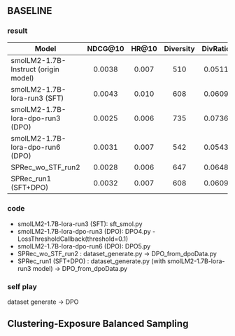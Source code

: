 #
## BASELINE
### result
| Model                              | NDCG@10   | HR@10    | Diversity | DivRatio | DGU   | MGU   | ORRatio |
|-----------------------------------|:------:|:-----:|:--------:|:-------:|:-----:|:-----:|:------:|
| smolLM2-1.7B-Instruct (origin model) | 0.0038 | 0.007 |   510    | 0.0511  | 0.0837| 0.0179| 0.1254 |
| smolLM2-1.7B-lora-run3 (SFT)        | 0.0043 | 0.010 |   608    | 0.0609  | 0.0615| 0.0163| 0.0707 |
| smolLM2-1.7B-lora-dpo-run3 (DPO)    | 0.0025 | 0.006 |   735    | 0.0736  | 0.0747| 0.0148| 0.0868 |
| smolLM2-1.7B-lora-dpo-run6 (DPO)    | 0.0031 | 0.007 |   542    | 0.0543  | 0.0797| 0.0172| 0.1176 |
| SPRec_wo_STF_run2                   | 0.0028 | 0.006 |   647    | 0.0648  | 0.0721| 0.0165| 0.0738 |
| SPRec_run1 (SFT+DPO)                | 0.0032 | 0.007 | 608       | 0.0609   | 0.0797 | 0.0172 | 0.1004  |



### code
- smolLM2-1.7B-lora-run3 (SFT): sft_smol.py
- smolLM2-1.7B-lora-dpo-run3 (DPO): DPO4.py - LossThresholdCallback(threshold=0.1)
- smolLM2-1.7B-lora-dpo-run6 (DPO): DPO5.py
- SPRec_wo_STF_run2  : dataset_generate.py $\rightarrow$ DPO_from_dpoData.py
- SPRec_run1 (SFT+DPO)  : dataset_generate.py (with smolLM2-1.7B-lora-run3 model) $\rightarrow$ DPO_from_dpoData.py

### self play
dataset generate $\rightarrow$ DPO

## Clustering-Exposure Balanced Sampling
